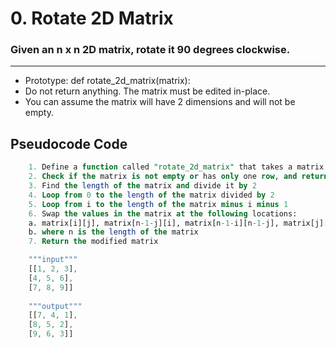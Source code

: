 # 0. Rotate 2D Matrix
### Given an n x n 2D matrix, rotate it 90 degrees clockwise.
---

- Prototype: def rotate_2d_matrix(matrix):
- Do not return anything. The matrix must be edited in-place.
- You can assume the matrix will have 2 dimensions and will not be empty.

## Pseudocode  Code
```sql
    1. Define a function called "rotate_2d_matrix" that takes a matrix as input
    2. Check if the matrix is not empty or has only one row, and return it if so
    3. Find the length of the matrix and divide it by 2
    4. Loop from 0 to the length of the matrix divided by 2
    5. Loop from i to the length of the matrix minus i minus 1
    6. Swap the values in the matrix at the following locations:
    a. matrix[i][j], matrix[n-1-j][i], matrix[n-1-i][n-1-j], matrix[j][n-1-i]
    b. where n is the length of the matrix
    7. Return the modified matrix

```

```js
    """input"""
    [[1, 2, 3],
    [4, 5, 6],
    [7, 8, 9]]
    
    """output"""
    [[7, 4, 1],
    [8, 5, 2],
    [9, 6, 3]]

```